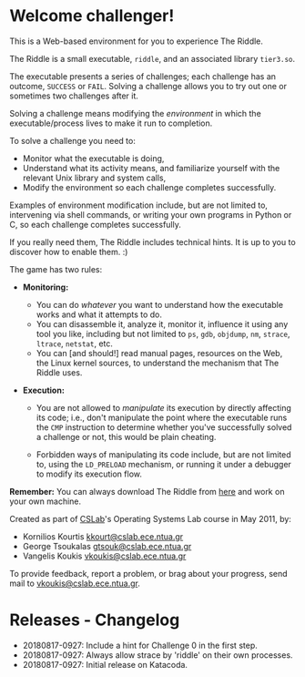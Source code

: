 Welcome challenger!
===================

This is a Web-based environment for you to experience
The Riddle.

The Riddle is a small executable, `riddle`, and an associated library
`tier3.so`.

The executable presents a series of challenges; each challenge has an outcome,
`SUCCESS` or `FAIL`. Solving a challenge allows you to try out one or
sometimes two challenges after it.

Solving a challenge means modifying the *environment* in which the
executable/process lives to make it run to completion.

To solve a challenge you need to:
* Monitor what the executable is doing,
* Understand what its activity means, and familiarize yourself with the
  relevant Unix library and system calls,
* Modify the environment so each challenge completes successfully.

Examples of environment modification include, but are not limited to,
intervening via shell commands, or writing your own programs in Python or C, so
each challenge completes successfully.

If you really need them, The Riddle includes technical hints.
It is up to you to discover how to enable them. :)

The game has two rules:

* **Monitoring:**
  * You can do *whatever* you want to understand how the executable works and
    what it attempts to do.
  * You can disassemble it, analyze it, monitor it, influence it using any tool
    you like, including but not limited to `ps`, `gdb`, `objdump`, `nm`,
    `strace`, `ltrace`, `netstat`, etc.
  * You can [and should!] read manual pages, resources on the Web, the Linux
    kernel sources, to understand the mechanism that The Riddle uses.

* **Execution:**

  * You are not allowed to *manipulate* its execution by directly affecting its
    code; i.e., don't manipulate the point where the executable runs the `CMP`
    instruction to determine whether you've successfully solved a challenge or
    not, this would be plain cheating.

  * Forbidden ways of manipulating its code include, but are not limited to,
    using the `LD_PRELOAD` mechanism, or running it under a debugger to modify
    its execution flow.


**Remember:** You can always download The Riddle from
[here](http://www.cslab.ece.ntua.gr/courses/compsyslab/files/riddle/riddle.tgz)
and work on your own machine.

Created as part of [CSLab](http://www.cslab.ece.ntua.gr)'s Operating Systems
Lab course in May 2011, by:

* Kornilios Kourtis <kkourt@cslab.ece.ntua.gr>
* George Tsoukalas <gtsouk@cslab.ece.ntua.gr>
* Vangelis Koukis <vkoukis@cslab.ece.ntua.gr>

To provide feedback, report a problem, or brag about your progress,
send mail to [vkoukis@cslab.ece.ntua.gr](mailto:vkoukis@cslab.ece.ntua.gr).


Releases - Changelog
====================

* 20180817-0927: Include a hint for Challenge 0 in the first step.
* 20180817-0927: Always allow strace by 'riddle' on their own processes.
* 20180817-0927: Initial release on Katacoda.
